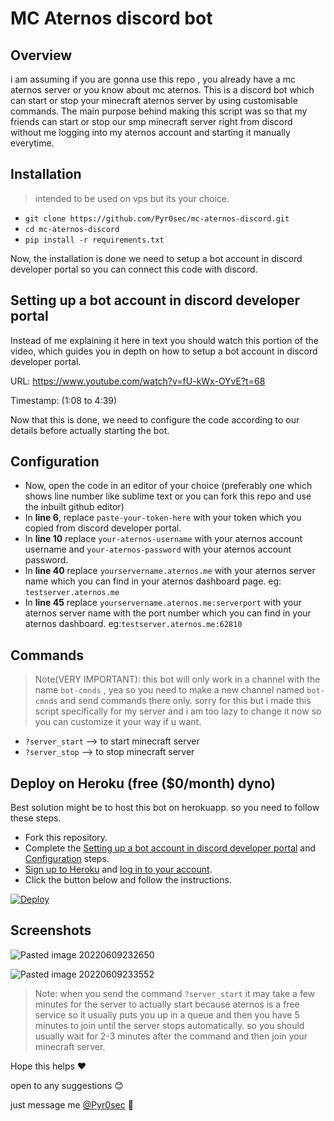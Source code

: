 # MC Aternos discord bot
## Overview
i am assuming if you are gonna use this repo , you already have a mc aternos server or you know about mc aternos.
This is a discord bot which can start or stop your minecraft aternos server by using customisable commands.
The main purpose behind making this script was so that my friends can start or stop our smp minecraft server right from discord without me logging into my aternos account and starting it manually everytime.

## Installation

>intended to be used on vps but its your choice. 

- `git clone https://github.com/Pyr0sec/mc-aternos-discord.git`
- `cd mc-aternos-discord`
- `pip install -r requirements.txt`

Now, the installation is done we need to setup a bot account in discord developer portal so you can connect this code with discord.

## Setting up a bot account in discord developer portal
Instead of me explaining it here in text you should watch this portion of the video, which guides you in depth on how to setup a bot account in discord developer portal.

URL: https://www.youtube.com/watch?v=fU-kWx-OYvE?t=68

Timestamp: (1:08 to 4:39)

Now that this is done, we need to configure the code according to our details before actually starting the bot.

## Configuration
- Now, open the code in an editor of your choice (preferably one which shows line number like sublime text or you can fork this repo and use the inbuilt github editor)
- In **line 6**, replace `paste-your-token-here` with your token which you copied from discord developer portal.
- In **line 10** replace `your-aternos-username` with your aternos account username and `your-aternos-password` with your aternos account password.
- In **line 40** replace `yourservername.aternos.me` with your aternos server name which you can find in your aternos dashboard page.
	eg: `testserver.aternos.me`
- In **line 45** replace `yourservername.aternos.me:serverport` with your aternos server name with the port number which you can find in your aternos dashboard.
	eg:`testserver.aternos.me:62810`

## Commands
>Note(VERY IMPORTANT): this bot will only work in a channel with the name `bot-cmnds` , yea so you need to make a new channel named `bot-cmnds` and send commands there only.
>sorry for this but i made this script specifically for my server and i am too lazy to change it now so you can customize it your way if u want.

- `?server_start` --> to start minecraft server 
- `?server_stop` --> to stop minecraft server

## Deploy on Heroku (free ($0/month) dyno)
Best solution might be to host this bot on herokuapp. so you need to follow these steps.
- Fork this repository.
- Complete the [Setting up a bot account in discord developer portal](#setting-up-a-bot-account-in-discord-developer-portal) and [Configuration](#configuration) steps.
- [Sign up to Heroku](https://signup.heroku.com/) and [log in to your account](https://id.heroku.com/login).
- Click the button below and follow the instructions.

[![Deploy](https://www.herokucdn.com/deploy/button.svg)](https://heroku.com/deploy?template=https://github.com/Pyr0sec/mc-aternos-discord)

## Screenshots
![Pasted image 20220609232650](https://user-images.githubusercontent.com/74669749/172929877-c63d9474-d569-4757-b0b3-0f5445a39474.png)

![Pasted image 20220609233552](https://user-images.githubusercontent.com/74669749/172929923-153affbb-5041-45c5-90ce-32e3881aaef9.png)

> Note: when you send the command `?server_start` it may take a few minutes for the server to actually start because aternos is a free service so it usually puts you up in a queue and then you have 5 minutes to join until the server stops automatically.
> so you should usually wait for 2-3 minutes after the command and then join your minecraft server.

Hope this helps ❤

open to any suggestions 😊

just message me [@Pyr0sec](https://twitter.com/Pyr0sec) 🐤

